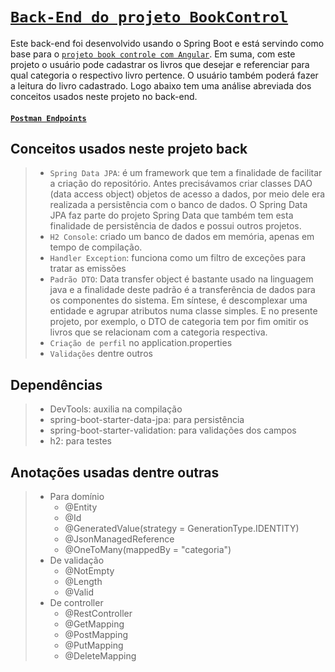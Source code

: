# [`Back-End do projeto BookControl`](https://github.com/jcarloscody/angular_projeto_BookControle)

Este back-end foi desenvolvido usando o Spring Boot e está servindo como base para o [`projeto book controle com Angular`](https://github.com/jcarloscody/angular_projeto_BookControle). Em suma, com este projeto o usuário pode cadastrar os livros que desejar e referenciar para qual categoria o respectivo livro pertence. O usuário também poderá fazer a leitura do livro cadastrado. Logo abaixo tem uma análise abreviada dos conceitos usados neste projeto no back-end.

#### [`Postman Endpoints`](https://www.getpostman.com/collections/90f5a03ebbd6ac553ddb)


## Conceitos usados neste projeto back
>  - `Spring Data JPA`: é um framework que tem a finalidade de facilitar a criação do repositório. Antes precisávamos criar classes DAO (data access object) objetos de acesso a dados, por meio dele era realizada a persistência com o banco de dados.  O Spring Data JPA faz parte do projeto Spring Data que também tem esta finalidade de persistência de dados e possui outros projetos.
>  - `H2 Console`: criado um banco de dados em memória, apenas em tempo de compilação.
>  - `Handler Exception`: funciona como um filtro de exceções para tratar as emissões
>  - `Padrão DTO`: Data transfer object é bastante usado na linguagem java e a finalidade deste padrão é a transferência de dados para os componentes do sistema. Em síntese, é descomplexar uma entidade e agrupar atributos numa classe simples. E no presente projeto, por exemplo, o DTO de categoria tem por fim omitir os livros que se relacionam com a categoria respectiva.
>  - `Criação de perfil` no application.properties
>  - `Validações` dentre outros

## Dependências
> - DevTools: auxilia na compilação
> - spring-boot-starter-data-jpa: para persistência
> - spring-boot-starter-validation: para validações dos campos
> - h2: para testes

## Anotações usadas dentre outras
> - Para domínio
>   - @Entity
>   - @Id
>   - @GeneratedValue(strategy = GenerationType.IDENTITY)
>   - @JsonManagedReference
>   - @OneToMany(mappedBy = "categoria")
> - De validação
>   - @NotEmpty
>   - @Length
>   - @Valid
> - De controller
>   - @RestController
>   - @GetMapping
>   - @PostMapping
>   - @PutMapping
>   - @DeleteMapping